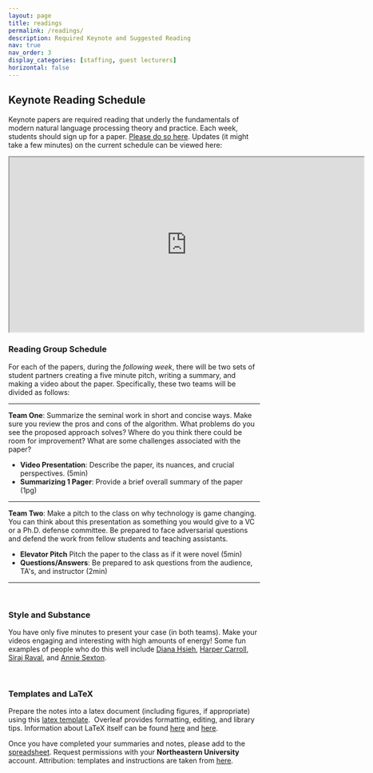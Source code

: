 ```yaml
---
layout: page
title: readings
permalink: /readings/
description: Required Keynote and Suggested Reading
nav: true
nav_order: 3
display_categories: [staffing, guest lecturers]
horizontal: false
---
```


## Keynote Reading Schedule

Keynote papers are required reading that underly the fundamentals of modern natural language processing theory and practice. Each week, students should sign up for a paper. [Please do so here](https://docs.google.com/spreadsheets/d/1xVrHl8MgkrXhJnYbW5QJP4wEPROlPaSz8xGR1JDtIfY). Updates (it might take a few minutes) on the current schedule can be viewed here:

<iframe src="https://docs.google.com/spreadsheets/d/e/2PACX-1vSV7dL4--pViZpZC-AlSxKvRqKJsoErWLOQ1N2KYIEZ7ydhwImn7g6mbdwioAMKVdU6AAz3m-7wTV4S/pubhtml?gid=1843237375&amp;single=true&amp;widget=true&amp;headers=false" width="710" height="350"></iframe>

<br>

### Reading Group Schedule

For each of the papers, during the *following week*, there will be two sets of student partners creating a five minute pitch, writing a summary, and making a video about the paper. Specifically, these two teams will be divided as follows:

---

**Team One**: Summarize the seminal work in short and concise ways. Make sure you review the pros and cons of the algorithm. What problems do you see the proposed approach solves? Where do you think there could be room for improvement? What are some challenges associated with the paper?

* **Video Presentation**: Describe the paper, its nuances, and crucial perspectives. (5min)
* **Summarizing 1 Pager**: Provide a brief overall summary of the paper (1pg)

---

**Team Two**: Make a pitch to the class on why technology is game changing. You can think about this presentation as something you would give to a VC or a Ph.D. defense committee. Be prepared to face adversarial questions and defend the work from fellow students and teaching assistants. 

* **Elevator Pitch** Pitch the paper to the class as if it were novel (5min)
* **Questions/Answers**: Be prepared to ask questions from the audience, TA's, and instructor (2min)

---

<br>

### Style and Substance

You have only five minutes to present your case (in both teams). Make your videos engaging and interesting with high amounts of energy! Some fun examples of people who do this well include [Diana Hsieh](https://www.instagram.com/reel/DINNA2kAA4a), [Harper Carroll](https://www.instagram.com/reel/DKut9ScylzU), [Siraj Raval](https://www.youtube.com/watch?v=2FmcHiLCwTU), and [Annie Sexton](https://www.youtube.com/watch?v=zvJ1-Zzra_g).

<br>

### Templates and LaTeX

Prepare the notes into a latex document (including figures, if appropriate) using this <a href="https://www.overleaf.com/read/xkqhrtxwrfvc#329270">latex template</a>.&nbsp; Overleaf provides formatting, editing, and library tips. Information about LaTeX itself can be found <a href="https://www.latex-project.org/">here</a> and <a href="https://en.wikibooks.org/wiki/LaTeX">here</a>.&nbsp;

Once you have completed your summaries and notes, please add to the [spreadsheet](https://docs.google.com/spreadsheets/d/1xVrHl8MgkrXhJnYbW5QJP4wEPROlPaSz8xGR1JDtIfY). Request permissions with your **Northeastern University** account. Attribution: templates and instructions are taken from [here](https://www.cs.princeton.edu/courses/archive/spring19/cos511/scribeinfo.html).
